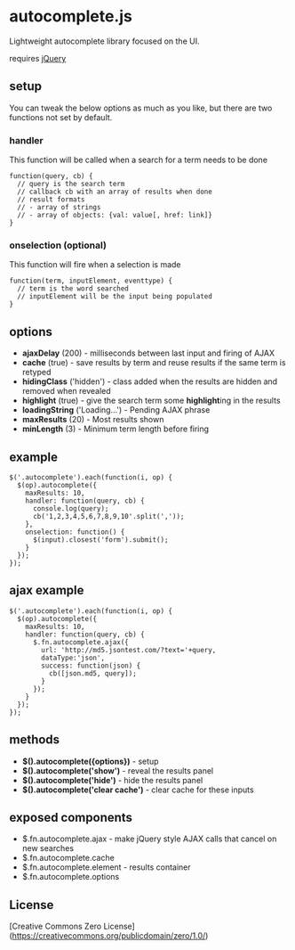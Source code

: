 # autocomplete.js
Lightweight autocomplete library focused on the UI.

requires [jQuery](http://code.jquery.com/)

## setup
You can tweak the below options as much as you like, but there are two functions not set by default.

### handler
This function will be called when a search for a term needs to be done

    function(query, cb) {
      // query is the search term
      // callback cb with an array of results when done
      // result formats
      // - array of strings
      // - array of objects: {val: value[, href: link]}
    }

### onselection (optional)
This function will fire when a selection is made

    function(term, inputElement, eventtype) {
      // term is the word searched
      // inputElement will be the input being populated
    }

## options
* **ajaxDelay** (200) - milliseconds between last input and firing of AJAX
* **cache** (true) - save results by term and reuse results if the same term is retyped
* **hidingClass** ('hidden') - class added when the results are hidden and removed when revealed
* **highlight** (true) - give the search term some **highlight**ing in the results
* **loadingString** ('Loading...') - Pending AJAX phrase
* **maxResults** (20) - Most results shown
* **minLength** (3) - Minimum term length before firing

## example
    $('.autocomplete').each(function(i, op) {
      $(op).autocomplete({
        maxResults: 10,
        handler: function(query, cb) {
          console.log(query);
          cb('1,2,3,4,5,6,7,8,9,10'.split(','));
        },
        onselection: function() {
          $(input).closest('form').submit();
        }
      });
    });

## ajax example
    $('.autocomplete').each(function(i, op) {
      $(op).autocomplete({
        maxResults: 10,
        handler: function(query, cb) {
          $.fn.autocomplete.ajax({
            url: 'http://md5.jsontest.com/?text='+query,
            dataType:'json',
            success: function(json) {
              cb([json.md5, query]);
            }
          });
        }
      });
    });

## methods
* **$().autocomplete({options})** - setup
* **$().autocomplete('show')** - reveal the results panel
* **$().autocomplete('hide')** - hide the results panel
* **$().autocomplete('clear cache')** - clear cache for these inputs

## exposed components
* $.fn.autocomplete.ajax - make jQuery style AJAX calls that cancel on new searches
* $.fn.autocomplete.cache
* $.fn.autocomplete.element - results container
* $.fn.autocomplete.options

## License
[Creative Commons Zero License] (https://creativecommons.org/publicdomain/zero/1.0/)